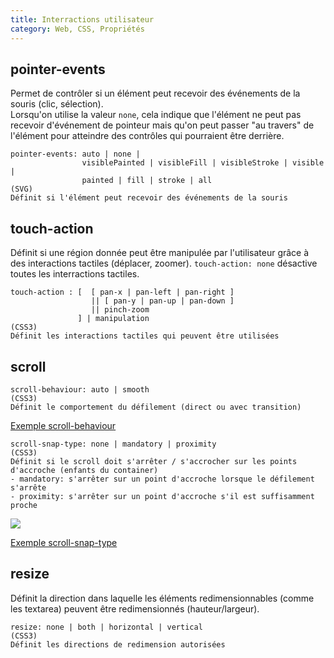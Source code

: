 ```yaml
---
title: Interractions utilisateur
category: Web, CSS, Propriétés
---
```


## pointer-events

Permet de contrôler si un élément peut recevoir des événements de la souris (clic, sélection).  
Lorsqu'on utilise la valeur `none`, cela indique que l'élément ne peut pas recevoir d'événement de pointeur mais qu'on peut passer "au travers" de l'élément pour atteindre des contrôles qui pourraient être derrière.

``` plain
pointer-events: auto | none |
                visiblePainted | visibleFill | visibleStroke | visible |
                painted | fill | stroke | all
(SVG)
Définit si l'élément peut recevoir des événements de la souris
```

## touch-action

Définit si une région donnée peut être manipulée par l'utilisateur grâce à des interactions tactiles (déplacer, zoomer). `touch-action: none` désactive toutes les interractions tactiles.

``` plain
touch-action : [  [ pan-x | pan-left | pan-right ]
                  || [ pan-y | pan-up | pan-down ]
                  || pinch-zoom
               ] | manipulation
(CSS3)
Définit les interactions tactiles qui peuvent être utilisées
```

## scroll

``` plain
scroll-behaviour: auto | smooth
(CSS3)
Définit le comportement du défilement (direct ou avec transition)
```

[Exemple scroll-behaviour](https://jsfiddle.net/amt01/cphLuu59/)

``` plain
scroll-snap-type: none | mandatory | proximity
(CSS3)
Définit si le scroll doit s'arrêter / s'accrocher sur les points d'accroche (enfants du container)
- mandatory: s'arrêter sur un point d'accroche lorsque le défilement s'arrête
- proximity: s'arrêter sur un point d'accroche s'il est suffisamment proche
```

![](https://i.imgur.com/TDTaMU7.png)

[Exemple scroll-snap-type](https://jsfiddle.net/amt01/7ywh1bnu/)

## resize

Définit la direction dans laquelle les éléments redimensionnables (comme les textarea) peuvent être redimensionnés (hauteur/largeur).

``` plain
resize: none | both | horizontal | vertical
(CSS3)
Définit les directions de redimension autorisées
```
